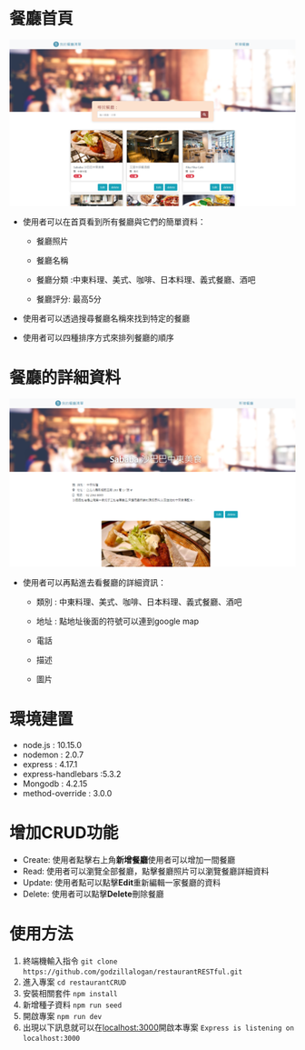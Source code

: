 
# 餐廳首頁

![餐廳首頁](/README/RestaurantIndex.PNG)

* 使用者可以在首頁看到所有餐廳與它們的簡單資料：

    * 餐廳照片

    * 餐廳名稱

    * 餐廳分類 :中東料理、美式、咖啡、日本料理、義式餐廳、酒吧

    * 餐廳評分: 最高5分

* 使用者可以透過搜尋餐廳名稱來找到特定的餐廳
* 使用者可以四種排序方式來排列餐廳的順序

# 餐廳的詳細資料

![餐廳首頁](/README/ShowIndex.PNG)

* 使用者可以再點進去看餐廳的詳細資訊：

    * 類別 : 中東料理、美式、咖啡、日本料理、義式餐廳、酒吧

    * 地址 : 點地址後面的符號可以連到google map

    * 電話

    * 描述

    * 圖片
# 環境建置
* node.js : 10.15.0
* nodemon : 2.0.7
* express : 4.17.1
* express-handlebars :5.3.2
* Mongodb : 4.2.15
* method-override : 3.0.0
# 增加CRUD功能
* Create: 使用者點擊右上角**新增餐廳**使用者可以增加一間餐廳
* Read: 使用者可以瀏覽全部餐廳，點擊餐廳照片可以瀏覽餐廳詳細資料
* Update: 使用者點可以點擊**Edit**重新編輯一家餐廳的資料
* Delete: 使用者可以點擊**Delete**刪除餐廳

# 使用方法
1. 終端機輸入指令
`git clone https://github.com/godzillalogan/restaurantRESTful.git`
2. 進入專案
`cd restaurantCRUD`
3. 安裝相關套件
`npm install`
4. 新增種子資料
`npm run seed`
5. 開啟專案
`npm run dev`
6. 出現以下訊息就可以在[localhost:3000](localhost:3000)開啟本專案
`Express is listening on localhost:3000`